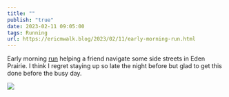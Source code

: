 ```yaml
---
title: ""
publish: "true"
date: 2023-02-11 09:05:00
tags: Running
url: https://ericmwalk.blog/2023/02/11/early-morning-run.html
---
```


Early morning [run](http://www.strava.com/activities/8542794639) helping a friend navigate some side streets in Eden Prairie. I think I regret staying up so late the night before but glad to get this done before the busy day.

![](https://ericmwalk.blog/uploads/2023/b581ef2fc3.jpg)